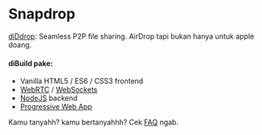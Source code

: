 # Snapdrop

[diDdrop](#): Seamless P2P file sharing. AirDrop tapi bukan hanya untuk apple doang.


#### diBuild pake:
* Vanilla HTML5 / ES6 / CSS3 frontend
* [WebRTC](http://webrtc.org/) / [WebSockets](http://www.websocket.org/)
* [NodeJS](https://nodejs.org/en/) backend
* [Progressive Web App](https://wikipedia.org/wiki/Progressive_Web_App)

Kamu tanyahh? kamu bertanyahhh? Cek [FAQ](#) ngab.
